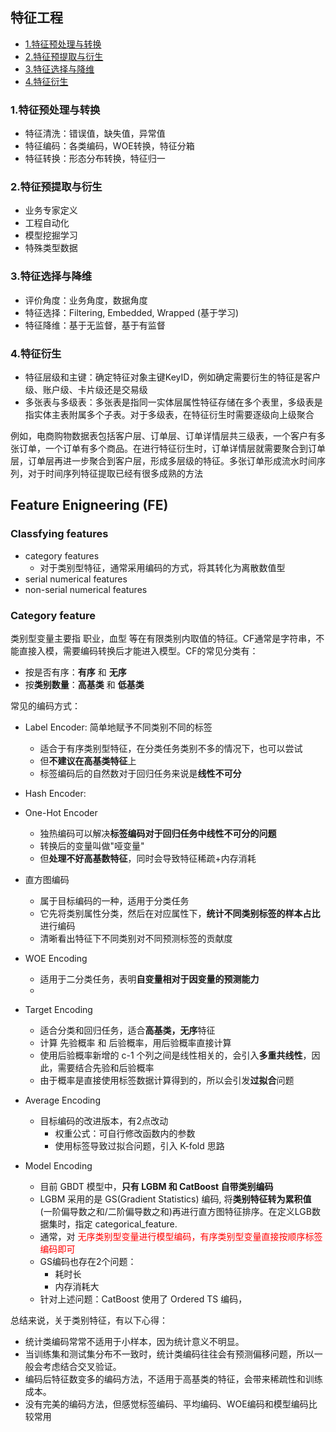 ## 特征工程
- [1.特征预处理与转换](#1特征预处理与转换)
- [2.特征预提取与衍生](#2特征预提取与衍生)
- [3.特征选择与降维](#3特征选择与降维)
- [4.特征衍生](#4特征衍生)

### 1.特征预处理与转换 
- 特征清洗：错误值，缺失值，异常值
- 特征编码：各类编码，WOE转换，特征分箱 
- 特征转换：形态分布转换，特征归一  

### 2.特征预提取与衍生 
- 业务专家定义
- 工程自动化 
- 模型挖掘学习
- 特殊类型数据 

### 3.特征选择与降维 
- 评价角度：业务角度，数据角度
- 特征选择：Filtering, Embedded, Wrapped (基于学习)
- 特征降维：基于无监督，基于有监督 

### 4.特征衍生
- 特征层级和主键：确定特征对象主键KeyID，例如确定需要衍生的特征是客户级、账户级、卡片级还是交易级 
- 多张表与多级表：多张表是指同一实体层属性特征存储在多个表里，多级表是指实体主表附属多个子表。对于多级表，在特征衍生时需要逐级向上级聚合 

例如，电商购物数据表包括客户层、订单层、订单详情层共三级表，一个客户有多张订单，一个订单有多个商品。在进行特征衍生时，订单详情层就需要聚合到订单层，订单层再进一步聚合到客户层，形成多层级的特征。多张订单形成流水时间序列，对于时间序列特征提取已经有很多成熟的方法  

## Feature Enigneering (FE) 
### Classfying features 
- category features
    - 对于类别型特征，通常采用编码的方式，将其转化为离散数值型
- serial numerical features
- non-serial numerical features  

### Category feature 
类别型变量主要指 职业，血型 等在有限类别内取值的特征。CF通常是字符串，不能直接入模，需要编码转换后才能进入模型。CF的常见分类有：
- 按是否有序：**有序** 和 **无序** 
- 按**类别数量**：**高基类** 和 **低基类**  

常见的编码方式：
- Label Encoder: 简单地赋予不同类别不同的标签
    - 适合于有序类别型特征，在分类任务类别不多的情况下，也可以尝试
    - 但**不建议在高基类特征**上
    - 标签编码后的自然数对于回归任务来说是**线性不可分**   
- Hash Encoder:
- One-Hot Encoder
    - 独热编码可以解决**标签编码对于回归任务中线性不可分的问题**
    - 转换后的变量叫做"哑变量" 
    - 但**处理不好高基数特征**，同时会导致特征稀疏+内存消耗
- 直方图编码
    - 属于目标编码的一种，适用于分类任务
    - 它先将类别属性分类，然后在对应属性下，**统计不同类别标签的样本占比**进行编码
    - 清晰看出特征下不同类别对不同预测标签的贡献度 

- WOE Encoding 
    - 适用于二分类任务，表明**自变量相对于因变量的预测能力** 
    -  

- Target Encoding
    - 适合分类和回归任务，适合**高基类，无序**特征 
    - 计算 先验概率 和 后验概率，用后验概率直接计算 
    - 使用后验概率新增的 c-1 个列之间是线性相关的，会引入**多重共线性**，因此，需要结合先验和后验概率
    - 由于概率是直接使用标签数据计算得到的，所以会引发**过拟合**问题 

- Average Encoding
    - 目标编码的改进版本，有2点改动
        - 权重公式：可自行修改函数内的参数
        - 使用标签导致过拟合问题，引入 K-fold 思路 

- Model Encoding
    - 目前 GBDT 模型中，**只有 LGBM 和 CatBoost 自带类别编码**
    - LGBM 采用的是 GS(Gradient Statistics) 编码, 将**类别特征转为累积值** (一阶偏导数之和/二阶偏导数之和)再进行直方图特征排序。在定义LGB数据集时，指定 categorical_feature.
    - 通常，对 <font color="red"> 无序类别型变量进行模型编码，有序类别型变量直接按顺序标签编码即可 </font> 
    - GS编码也存在2个问题：
        - 耗时长
        - 内存消耗大
    - 针对上述问题：CatBoost 使用了 Ordered TS 编码， 

总结来说，关于类别特征，有以下心得：
- 统计类编码常常不适用于小样本，因为统计意义不明显。
- 当训练集和测试集分布不一致时，统计类编码往往会有预测偏移问题，所以一般会考虑结合交叉验证。
- 编码后特征数变多的编码方法，不适用于高基类的特征，会带来稀疏性和训练成本。
- 没有完美的编码方法，但感觉标签编码、平均编码、WOE编码和模型编码比较常用

    
    


